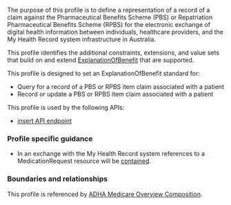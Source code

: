 The purpose of this profile is to define a representation of a record of a claim against the Pharmaceutical Benefits Scheme (PBS) or Repatriation Pharmaceutical Benefits Scheme (RPBS) for the electronic exchange of digital health information between individuals, healthcare providers, and the My Health Record system infrastructure in Australia.

This profile identifies the additional constraints, extensions, and value sets that build on and extend [ExplanationOfBenefit](http://hl7.org/fhir/R4/explanationofbenefit.html) that are supported. 

This profile is designed to set an ExplanationOfBenefit standard for:
* Query for a record of a PBS or RPBS item claim associated with a patient
* Record or update a PBS or RPBS item claim associated with a patient

This profile is used by the following APIs:
* [insert API endpoint](StructureDefinition-TBD-1.html)


### Profile specific guidance
- In an exchange with the My Health Record system references to a MedicationRequest resource will be [contained](http://hl7.org/fhir/R4/references.html#contained).


### Boundaries and relationships
This profile is referenced by 
[ADHA Medicare Overview Composition](StructureDefinition-dh-composition-mov-1.html).


